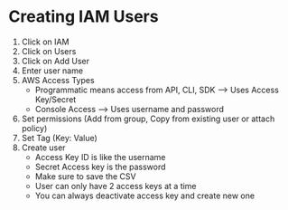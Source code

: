 # Creating IAM Users

1. Click on IAM
2. Click on Users
3. Click on Add User
4. Enter user name
5. AWS Access Types 
    - Programmatic means access from API, CLI, SDK  --> Uses Access Key/Secret
    - Console Access --> Uses username and password
6. Set permissions (Add from group, Copy from existing user or attach policy)
7. Set Tag (Key: Value)
8. Create user 
    - Access Key ID is like the username
    - Secret Access key is the password
    - Make sure to save the CSV
    - User can only have 2 access keys at a time
    - You can always deactivate access key and create new one